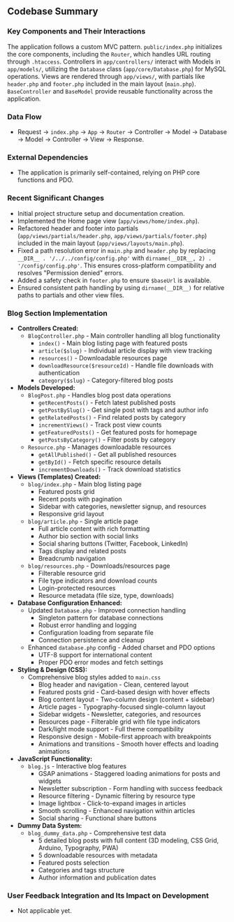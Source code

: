## Codebase Summary

### Key Components and Their Interactions
The application follows a custom MVC pattern. `public/index.php` initializes the core components, including the `Router`, which handles URL routing through `.htaccess`. Controllers in `app/controllers/` interact with Models in `app/models/`, utilizing the `Database` class (`app/core/Database.php`) for MySQL operations. Views are rendered through `app/views/`, with partials like `header.php` and `footer.php` included in the main layout (`main.php`). `BaseController` and `BaseModel` provide reusable functionality across the application.

### Data Flow
-   Request -> `index.php` -> `App` -> `Router` -> Controller -> Model -> Database -> Model -> Controller -> View -> Response.

### External Dependencies
-   The application is primarily self-contained, relying on PHP core functions and PDO.

### Recent Significant Changes
-   Initial project structure setup and documentation creation.
-   Implemented the Home page view (`app/views/home/index.php`).
-   Refactored header and footer into partials (`app/views/partials/header.php`, `app/views/partials/footer.php`) included in the main layout (`app/views/layouts/main.php`).
-   Fixed a path resolution error in `main.php` and `header.php` by replacing `__DIR__ . '/../../config/config.php'` with `dirname(__DIR__, 2) . '/config/config.php'`. This ensures cross-platform compatibility and resolves "Permission denied" errors.
-   Added a safety check in `footer.php` to ensure `$baseUrl` is available.
-   Ensured consistent path handling by using `dirname(__DIR__)` for relative paths to partials and other view files.

### Blog Section Implementation
-   **Controllers Created:**
    -   `BlogController.php` - Main controller handling all blog functionality
        -   `index()` - Main blog listing page with featured posts
        -   `article($slug)` - Individual article display with view tracking
        -   `resources()` - Downloadable resources page
        -   `downloadResource($resourceId)` - Handle file downloads with authentication
        -   `category($slug)` - Category-filtered blog posts
-   **Models Developed:**
    -   `BlogPost.php` - Handles blog post data operations
        -   `getRecentPosts()` - Fetch latest published posts
        -   `getPostBySlug()` - Get single post with tags and author info
        -   `getRelatedPosts()` - Find related posts by category
        -   `incrementViews()` - Track post view counts
        -   `getFeaturedPosts()` - Get featured posts for homepage
        -   `getPostsByCategory()` - Filter posts by category
    -   `Resource.php` - Manages downloadable resources
        -   `getAllPublished()` - Get all published resources
        -   `getById()` - Fetch specific resource details
        -   `incrementDownloads()` - Track download statistics
-   **Views (Templates) Created:**
    -   `blog/index.php` - Main blog listing page
        -   Featured posts grid
        -   Recent posts with pagination
        -   Sidebar with categories, newsletter signup, and resources
        -   Responsive grid layout
    -   `blog/article.php` - Single article page
        -   Full article content with rich formatting
        -   Author bio section with social links
        -   Social sharing buttons (Twitter, Facebook, LinkedIn)
        -   Tags display and related posts
        -   Breadcrumb navigation
    -   `blog/resources.php` - Downloads/resources page
        -   Filterable resource grid
        -   File type indicators and download counts
        -   Login-protected resources
        -   Resource metadata (file size, type, downloads)
-   **Database Configuration Enhanced:**
    -   Updated `Database.php` - Improved connection handling
        -   Singleton pattern for database connections
        -   Robust error handling and logging
        -   Configuration loading from separate file
        -   Connection persistence and cleanup
    -   Enhanced `database.php` config - Added charset and PDO options
        -   UTF-8 support for international content
        -   Proper PDO error modes and fetch settings
-   **Styling & Design (CSS):**
    -   Comprehensive blog styles added to `main.css`
        -   Blog header and navigation - Clean, centered layout
        -   Featured posts grid - Card-based design with hover effects
        -   Blog content layout - Two-column design (content + sidebar)
        -   Article pages - Typography-focused single-column layout
        -   Sidebar widgets - Newsletter, categories, and resources
        -   Resources page - Filterable grid with file type indicators
        -   Dark/light mode support - Full theme compatibility
        -   Responsive design - Mobile-first approach with breakpoints
        -   Animations and transitions - Smooth hover effects and loading animations
-   **JavaScript Functionality:**
    -   `blog.js` - Interactive blog features
        -   GSAP animations - Staggered loading animations for posts and widgets
        -   Newsletter subscription - Form handling with success feedback
        -   Resource filtering - Dynamic filtering by resource type
        -   Image lightbox - Click-to-expand images in articles
        -   Smooth scrolling - Enhanced navigation within articles
        -   Social sharing - Functional share buttons
-   **Dummy Data System:**
    -   `blog_dummy_data.php` - Comprehensive test data
        -   5 detailed blog posts with full content (3D modeling, CSS Grid, Arduino, Typography, PWA)
        -   5 downloadable resources with metadata
        -   Featured posts selection
        -   Categories and tags structure
        -   Author information and publication dates

### User Feedback Integration and Its Impact on Development
-   Not applicable yet.
